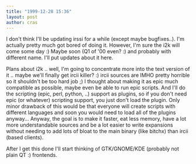 ```yaml
---
title: "1999-12-28 15:36"
layout: post
author: cras
---
```

I don't think I'll be updating irssi for a while (except maybe
bugfixes..). I'm actually pretty much got bored of doing it. However,
I'm sure the i2k will come some day :) Maybe soon (Q1 of '00 even? :)
and probably with different name. I'll put updates about it here.

Plans about i2k .. well, I'm going to concentrate more into the text
version of it .. maybe we'll finally get ircii killer? :) ircii sources
are IMHO pretty horrible so it shouldn't be too hard job ;) I thought
about making it as epic much compatible as possible, maybe even be able
to run epic scripts. And I'll do the scripting (epic, perl, python, ..)
support as plugins, so if you don't need epic (or whatever) scripting
support, you just don't load the plugin. Only minor drawback of this
would be that everyone will create scripts with different languages and
soon you would need to load all of the plugins anyway... Anyway, the
goal is to make it faster, eat less memory, have a lot more
understandable sources and be a lot easier to write expansions without
needing to add lots of bloat to the main binary (like bitchx) than ircii
(based clients).

After I get this done I'll start thinking of GTK/GNOME/KDE (probably not
plain QT :) frontends.

